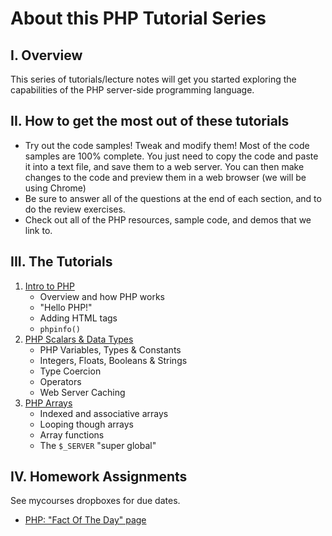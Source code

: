 # About this PHP Tutorial Series
## I. Overview
This series of tutorials/lecture notes will get you started exploring the capabilities of the PHP server-side programming language.

## II. How to get the most out of these tutorials
- Try out the code samples! Tweak and modify them! Most of the code samples are 100% complete. You just need to copy the code and paste it into a text file, and save them to a web server. You can then make changes to the code and preview them in a web browser (we will be using Chrome)
- Be sure to answer all of the questions at the end of each section, and to do the review exercises.
- Check out all of the PHP resources, sample code, and demos that we link to.

## III. The Tutorials
1. [Intro to PHP](./php-1.md)
    - Overview and how PHP works
    - "Hello PHP!"
    - Adding HTML tags
    - `phpinfo()`
1. [PHP Scalars & Data Types](./php-2.md)
    - PHP Variables, Types & Constants
    - Integers, Floats, Booleans & Strings
    - Type Coercion
    - Operators
    - Web Server Caching
1. [PHP Arrays](./php-3.md)
    - Indexed and associative arrays
    - Looping though arrays
    - Array functions
    - The `$_SERVER` "super global"

## IV. Homework Assignments
See mycourses dropboxes for due dates.
- [PHP: "Fact Of The Day" page](HW-php-fact-of-the-day.md)
